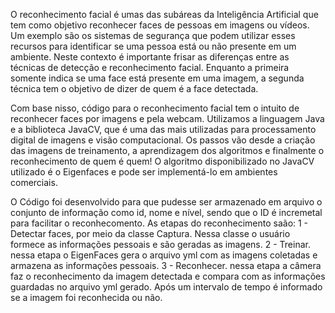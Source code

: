 O reconhecimento facial é umas das subáreas da Inteligência Artificial que tem como objetivo reconhecer faces de pessoas em imagens  ou vídeos. Um exemplo são os sistemas de segurança que podem utilizar  esses recursos para identificar se uma pessoa está ou não presente em um  ambiente. Neste contexto é importante frisar as diferenças entre as  técnicas de detecção e reconhecimento facial. Enquanto a primeira  somente indica se uma face está presente em uma imagem, a segunda  técnica tem o objetivo de dizer de quem é a face detectada.

Com base nisso, código para o reconhecimento facial tem o intuito de reconhecer faces por imagens e  pela webcam. Utilizamos a linguagem Java e a biblioteca JavaCV, que é  uma das mais utilizadas para processamento digital de  imagens e visão computacional. Os passos vão desde a criação das imagens de  treinamento, a aprendizagem dos algoritmos e finalmente o reconhecimento  de quem é quem! O algoritmo disponibilizado no JavaCV utilizado é o Eigenfaces e pode ser implementá-lo em ambientes comerciais.

O Código foi desenvolvido para que pudesse ser armazenado em arquivo o conjunto de informação como id, nome e nível, sendo que o ID é incremetal para facilitar o reconhecomento. As etapas do reconhecimento saão: 
1 - Detectar faces, por meio da classe Captura. Nessa classe o usuário formece as informações pessoais e são geradas as imagens.
2 - Treinar. nessa etapa o EigenFaces gera o arquivo yml com as imagens coletadas e armazena as informações pessoais.
3 - Reconhecer. nessa etapa a câmera faz o reconhecimento da imagem detectada e compara com as informações guardadas no arquivo yml gerado. Após um intervalo de tempo é informado se a imagem foi reconhecida ou não.

